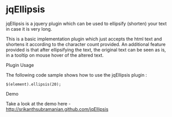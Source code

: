 jqEllipsis
===============

jqEllipsis is a jquery plugin which can be used to ellipsify (shorten) your text in case it is very long.

This is a basic implementation plugin which just accepts the html text and shortens it according to the character
count provided. An additional feature provided is that after ellipsifying the text, the original text can be seen 
as is, in a tooltip on mouse hover of the altered text.

Plugin Usage

The following code sample shows how to use the jqEllipsis plugin : 

	$(element).ellipsis(20);

Demo

Take a look at the demo here - http://srikanthsubramanian.github.com/jqEllipsis

